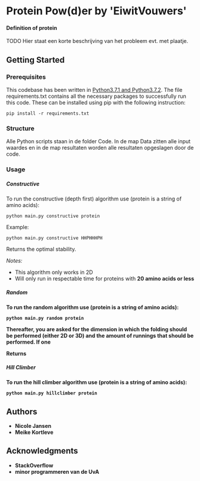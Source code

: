 # Protein Pow(d)er by 'EiwitVouwers'
#### Definition of protein
TODO
Hier staat een korte beschrijving van het probleem evt. met plaatje.

## Getting Started

### Prerequisites

This codebase has been written in [Python3.7.1 and Python3.7.2](https://www.python.org/downloads/). The file requirements.txt contains all the necessary packages to successfully run this code. These can be installed using pip with the following instruction:

```
pip install -r requirements.txt
```

### Structure

Alle Python scripts staan in de folder Code. In de map Data zitten alle input waardes en in de map resultaten worden alle resultaten opgeslagen door de code.

### Usage
##### Constructive
To run the constructive (depth first) algorithm use (protein is a string of amino acids):

```
python main.py constructive protein
```
Example:
```
python main.py constructive HHPHHHPH
```
Returns the optimal stability.

<i>Notes:</i>
* This algorithm only works in 2D
* Will only run in respectable time for proteins with <b>20 amino acids or less<b/>


##### Random
To run the random algorithm use (protein is a string of amino acids):
```
python main.py random protein
```
Thereafter, you are asked for the dimension in which the folding should be performed (either 2D or 3D) and the amount of runnings that should be performed. If one 

Returns


##### Hill Climber
To run the hill climber algorithm use (protein is a string of amino acids):
```
python main.py hillclimber protein
```

## Authors

* Nicole Jansen
* Meike Kortleve


## Acknowledgments

* StackOverflow
* minor programmeren van de UvA
